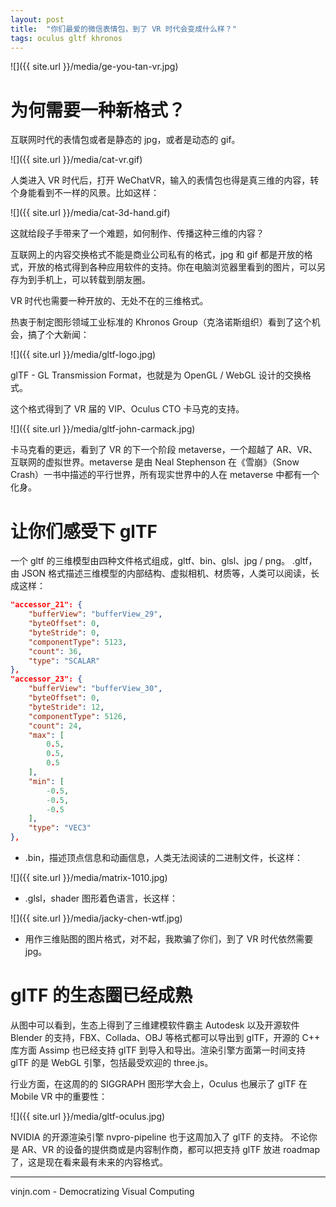 ```yaml
---
layout: post
title:  "你们最爱的微信表情包，到了 VR 时代会变成什么样？"
tags: oculus gltf khronos
---
```


![]({{ site.url }}/media/ge-you-tan-vr.jpg)

为何需要一种新格式？
=
互联网时代的表情包或者是静态的 jpg，或者是动态的 gif。

![]({{ site.url }}/media/cat-vr.gif)

人类进入 VR 时代后，打开 WeChatVR，输入的表情包也得是真三维的内容，转个身能看到不一样的风景。比如这样：

![]({{ site.url }}/media/cat-3d-hand.gif)




这就给段子手带来了一个难题，如何制作、传播这种三维的内容？

互联网上的内容交换格式不能是商业公司私有的格式，jpg 和 gif 都是开放的格式，开放的格式得到各种应用软件的支持。你在电脑浏览器里看到的图片，可以另存为到手机上，可以转载到朋友圈。

VR 时代也需要一种开放的、无处不在的三维格式。

热衷于制定图形领域工业标准的 Khronos Group（克洛诺斯组织）看到了这个机会，搞了个大新闻：

![]({{ site.url }}/media/gltf-logo.jpg)

glTF - GL Transmission Format，也就是为 OpenGL / WebGL 设计的交换格式。

这个格式得到了 VR 届的 VIP、Oculus CTO 卡马克的支持。

![]({{ site.url }}/media/gltf-john-carmack.jpg)

卡马克看的更远，看到了 VR 的下一个阶段 metaverse，一个超越了 AR、VR、互联网的虚拟世界。metaverse 是由 Neal Stephenson 在《雪崩》（Snow Crash）一书中描述的平行世界，所有现实世界中的人在 metaverse 中都有一个化身。

让你们感受下 glTF
=

一个 gltf 的三维模型由四种文件格式组成，gltf、bin、glsl、jpg / png。
.gltf，由 JSON 格式描述三维模型的内部结构、虚拟相机、材质等，人类可以阅读，长成这样：

```json
"accessor_21": {
    "bufferView": "bufferView_29",
    "byteOffset": 0,
    "byteStride": 0,
    "componentType": 5123,
    "count": 36,
    "type": "SCALAR"
},
"accessor_23": {
    "bufferView": "bufferView_30",
    "byteOffset": 0,
    "byteStride": 12,
    "componentType": 5126,
    "count": 24,
    "max": [
        0.5,
        0.5,
        0.5
    ],
    "min": [
        -0.5,
        -0.5,
        -0.5
    ],
    "type": "VEC3"
},
```

- .bin，描述顶点信息和动画信息，人类无法阅读的二进制文件，长这样：

![]({{ site.url }}/media/matrix-1010.jpg)

- .glsl，shader 图形着色语言，长这样：

![]({{ site.url }}/media/jacky-chen-wtf.jpg)

- 用作三维贴图的图片格式，对不起，我欺骗了你们，到了 VR 时代依然需要 jpg。

glTF 的生态圈已经成熟
=

从图中可以看到，生态上得到了三维建模软件霸主 Autodesk 以及开源软件 Blender 的支持，FBX、Collada、OBJ 等格式都可以导出到 glTF，开源的 C++ 库方面 Assimp 也已经支持 glTF 到导入和导出。渲染引擎方面第一时间支持 glTF 的是 WebGL 引擎，包括最受欢迎的 three.js。

行业方面，在这周的的 SIGGRAPH 图形学大会上，Oculus 也展示了 glTF 在 Mobile VR 中的重要性：

![]({{ site.url }}/media/gltf-oculus.jpg)

NVIDIA 的开源渲染引擎 nvpro-pipeline 也于这周加入了 glTF 的支持。
不论你是 AR、VR 的设备的提供商或是内容制作商，都可以把支持 glTF 放进 roadmap 了，这是现在看来最有未来的内容格式。

----
vinjn.com - Democratizing Visual Computing
